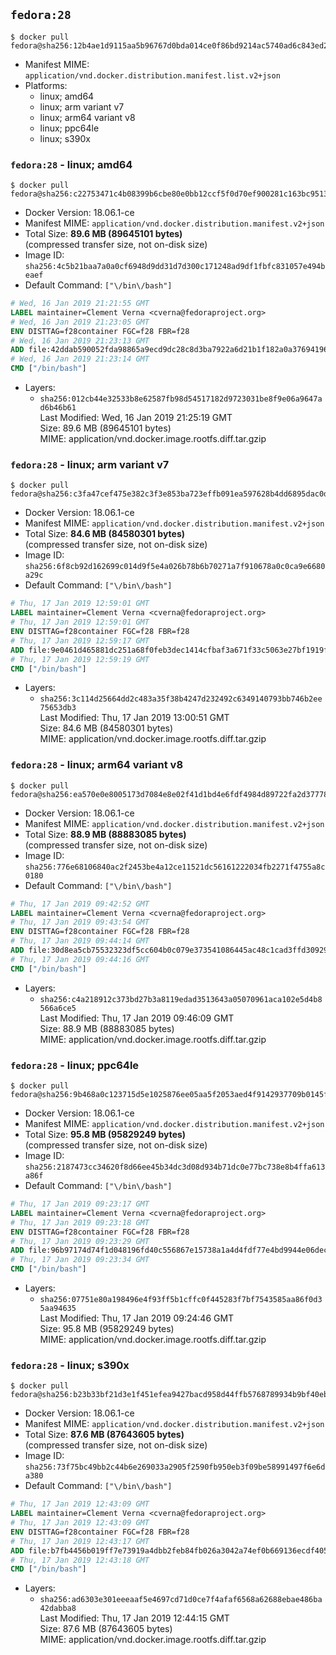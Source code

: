 ## `fedora:28`

```console
$ docker pull fedora@sha256:12b4ae1d9115aa5b96767d0bda014ce0f86bd9214ac5740ad6c843ed25ee6f52
```

-	Manifest MIME: `application/vnd.docker.distribution.manifest.list.v2+json`
-	Platforms:
	-	linux; amd64
	-	linux; arm variant v7
	-	linux; arm64 variant v8
	-	linux; ppc64le
	-	linux; s390x

### `fedora:28` - linux; amd64

```console
$ docker pull fedora@sha256:c22753471c4b08399b6cbe80e0bb12ccf5f0d70ef900281c163bc9513bd2298d
```

-	Docker Version: 18.06.1-ce
-	Manifest MIME: `application/vnd.docker.distribution.manifest.v2+json`
-	Total Size: **89.6 MB (89645101 bytes)**  
	(compressed transfer size, not on-disk size)
-	Image ID: `sha256:4c5b21baa7a0a0cf6948d9dd31d7d300c171248ad9df1fbfc831057e494beaef`
-	Default Command: `["\/bin\/bash"]`

```dockerfile
# Wed, 16 Jan 2019 21:21:55 GMT
LABEL maintainer=Clement Verna <cverna@fedoraproject.org>
# Wed, 16 Jan 2019 21:23:05 GMT
ENV DISTTAG=f28container FGC=f28 FBR=f28
# Wed, 16 Jan 2019 21:23:13 GMT
ADD file:42ddab590052fda98865a9ecd9dc28c8d3ba7922a6d21b1f182a0a3769419677 in / 
# Wed, 16 Jan 2019 21:23:14 GMT
CMD ["/bin/bash"]
```

-	Layers:
	-	`sha256:012cb44e32533b8e62587fb98d54517182d9723031be8f9e06a9647ad6b46b61`  
		Last Modified: Wed, 16 Jan 2019 21:25:19 GMT  
		Size: 89.6 MB (89645101 bytes)  
		MIME: application/vnd.docker.image.rootfs.diff.tar.gzip

### `fedora:28` - linux; arm variant v7

```console
$ docker pull fedora@sha256:c3fa47cef475e382c3f3e853ba723effb091ea597628b4dd6895dac0d28f891f
```

-	Docker Version: 18.06.1-ce
-	Manifest MIME: `application/vnd.docker.distribution.manifest.v2+json`
-	Total Size: **84.6 MB (84580301 bytes)**  
	(compressed transfer size, not on-disk size)
-	Image ID: `sha256:6f8cb92d162699c014d9f5e4a026b78b6b70271a7f910678a0c0ca9e6680a29c`
-	Default Command: `["\/bin\/bash"]`

```dockerfile
# Thu, 17 Jan 2019 12:59:01 GMT
LABEL maintainer=Clement Verna <cverna@fedoraproject.org>
# Thu, 17 Jan 2019 12:59:01 GMT
ENV DISTTAG=f28container FGC=f28 FBR=f28
# Thu, 17 Jan 2019 12:59:17 GMT
ADD file:9e0461d465881dc251a68f0feb3dec1414cfbaf3a671f33c5063e27bf1919f3d in / 
# Thu, 17 Jan 2019 12:59:19 GMT
CMD ["/bin/bash"]
```

-	Layers:
	-	`sha256:3c114d25664dd2c483a35f38b4247d232492c6349140793bb746b2ee75653db3`  
		Last Modified: Thu, 17 Jan 2019 13:00:51 GMT  
		Size: 84.6 MB (84580301 bytes)  
		MIME: application/vnd.docker.image.rootfs.diff.tar.gzip

### `fedora:28` - linux; arm64 variant v8

```console
$ docker pull fedora@sha256:ea570e0e8005173d7084e8e02f41d1bd4e6fdf4984d89722fa2d37778087b8dc
```

-	Docker Version: 18.06.1-ce
-	Manifest MIME: `application/vnd.docker.distribution.manifest.v2+json`
-	Total Size: **88.9 MB (88883085 bytes)**  
	(compressed transfer size, not on-disk size)
-	Image ID: `sha256:776e68106840ac2f2453be4a12ce11521dc56161222034fb2271f4755a8c0180`
-	Default Command: `["\/bin\/bash"]`

```dockerfile
# Thu, 17 Jan 2019 09:42:52 GMT
LABEL maintainer=Clement Verna <cverna@fedoraproject.org>
# Thu, 17 Jan 2019 09:43:54 GMT
ENV DISTTAG=f28container FGC=f28 FBR=f28
# Thu, 17 Jan 2019 09:44:14 GMT
ADD file:30d8ea5cb75532323df5cc604b0c079e373541086445ac48c1cad3ffd30929f6 in / 
# Thu, 17 Jan 2019 09:44:16 GMT
CMD ["/bin/bash"]
```

-	Layers:
	-	`sha256:c4a218912c373bd27b3a8119edad3513643a05070961aca102e5d4b8566a6ce5`  
		Last Modified: Thu, 17 Jan 2019 09:46:09 GMT  
		Size: 88.9 MB (88883085 bytes)  
		MIME: application/vnd.docker.image.rootfs.diff.tar.gzip

### `fedora:28` - linux; ppc64le

```console
$ docker pull fedora@sha256:9b468a0c123715d5e1025876ee05aa5f2053aed4f9142937709b0145f7cd48cf
```

-	Docker Version: 18.06.1-ce
-	Manifest MIME: `application/vnd.docker.distribution.manifest.v2+json`
-	Total Size: **95.8 MB (95829249 bytes)**  
	(compressed transfer size, not on-disk size)
-	Image ID: `sha256:2187473cc34620f8d66ee45b34dc3d08d934b71dc0e77bc738e8b4ffa613a86f`
-	Default Command: `["\/bin\/bash"]`

```dockerfile
# Thu, 17 Jan 2019 09:23:17 GMT
LABEL maintainer=Clement Verna <cverna@fedoraproject.org>
# Thu, 17 Jan 2019 09:23:18 GMT
ENV DISTTAG=f28container FGC=f28 FBR=f28
# Thu, 17 Jan 2019 09:23:29 GMT
ADD file:96b97174d74f1d048196fd40c556867e15738a1a4d4fdf77e4bd9944e06dec4a in / 
# Thu, 17 Jan 2019 09:23:34 GMT
CMD ["/bin/bash"]
```

-	Layers:
	-	`sha256:07751e80a198496e4f93ff5b1cffc0f445283f7bf7543585aa86f0d35aa94635`  
		Last Modified: Thu, 17 Jan 2019 09:24:46 GMT  
		Size: 95.8 MB (95829249 bytes)  
		MIME: application/vnd.docker.image.rootfs.diff.tar.gzip

### `fedora:28` - linux; s390x

```console
$ docker pull fedora@sha256:b23b33bf21d3e1f451efea9427bacd958d44ffb5768789934b9bf40eb7cdb96f
```

-	Docker Version: 18.06.1-ce
-	Manifest MIME: `application/vnd.docker.distribution.manifest.v2+json`
-	Total Size: **87.6 MB (87643605 bytes)**  
	(compressed transfer size, not on-disk size)
-	Image ID: `sha256:73f75bc49bb2c44b6e269033a2905f2590fb950eb3f09be58991497f6e6da380`
-	Default Command: `["\/bin\/bash"]`

```dockerfile
# Thu, 17 Jan 2019 12:43:09 GMT
LABEL maintainer=Clement Verna <cverna@fedoraproject.org>
# Thu, 17 Jan 2019 12:43:09 GMT
ENV DISTTAG=f28container FGC=f28 FBR=f28
# Thu, 17 Jan 2019 12:43:17 GMT
ADD file:b7fb4456b019ff7e73919a4dbb2feb84fb026a3042a74ef0b669136ecdf4059f in / 
# Thu, 17 Jan 2019 12:43:18 GMT
CMD ["/bin/bash"]
```

-	Layers:
	-	`sha256:ad6303e301eeeaaf5e4697cd71d0ce7f4afaf6568a62688ebae486ba42dabba8`  
		Last Modified: Thu, 17 Jan 2019 12:44:15 GMT  
		Size: 87.6 MB (87643605 bytes)  
		MIME: application/vnd.docker.image.rootfs.diff.tar.gzip
